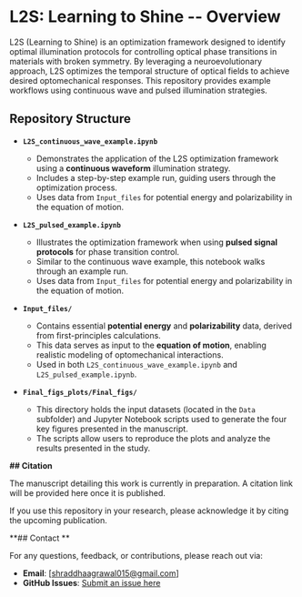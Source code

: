 # L2S: Learning to Shine -- Overview 
L2S (Learning to Shine) is an optimization framework designed to identify optimal illumination protocols for controlling optical phase transitions in materials with broken symmetry. By leveraging a neuroevolutionary approach, L2S optimizes the temporal structure of optical fields to achieve desired optomechanical responses. This repository provides example workflows using continuous wave and pulsed illumination strategies.  

## Repository Structure  

- **`L2S_continuous_wave_example.ipynb`**  
  - Demonstrates the application of the L2S optimization framework using a **continuous waveform** illumination strategy.  
  - Includes a step-by-step example run, guiding users through the optimization process.  
  - Uses data from `Input_files` for potential energy and polarizability in the equation of motion.  

- **`L2S_pulsed_example.ipynb`**  
  - Illustrates the optimization framework when using **pulsed signal protocols** for phase transition control.  
  - Similar to the continuous wave example, this notebook walks through an example run.  
  - Uses data from `Input_files` for potential energy and polarizability in the equation of motion.  

- **`Input_files/`**  
  - Contains essential **potential energy** and **polarizability** data, derived from first-principles calculations.  
  - This data serves as input to the **equation of motion**, enabling realistic modeling of optomechanical interactions.  
  - Used in both `L2S_continuous_wave_example.ipynb` and `L2S_pulsed_example.ipynb`.  

- **`Final_figs_plots/Final_figs/`**  
  - This directory holds the input datasets (located in the `Data` subfolder) and Jupyter Notebook scripts used to generate the four key figures presented in the manuscript.  
  - The scripts allow users to reproduce the plots and analyze the results presented in the study.  

**## Citation**  

The manuscript detailing this work is currently in preparation. A citation link will be provided here once it is published.  

If you use this repository in your research, please acknowledge it by citing the upcoming publication.  

**## Contact  **

For any questions, feedback, or contributions, please reach out via:  

- **Email**: [shraddhaagrawal015@gmail.com]  
- **GitHub Issues**: [Submit an issue here](https://github.com/Sraddha-Agrawal/L2S/issues)  


